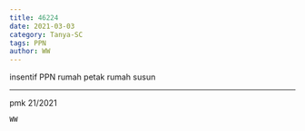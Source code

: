 ```yaml
---
title: 46224
date: 2021-03-03
category: Tanya-SC
tags: PPN
author: WW
---
```


insentif PPN rumah petak rumah susun

---

pmk 21/2021

`WW`
